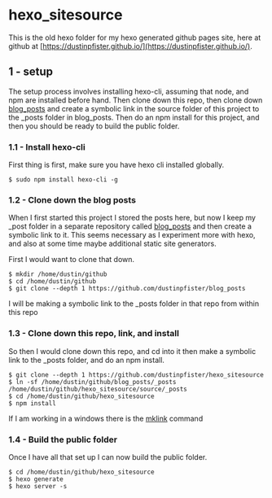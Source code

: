 # hexo_sitesource

This is the old hexo folder for my hexo generated github pages site, here at github at [https://dustinpfister.github.io/](https://dustinpfister.github.io/).

## 1 - setup

The setup process involves installing hexo-cli, assuming that node, and npm are installed before hand. Then clone down this repo, then clone down [blog_posts](https://github.com/dustinpfister/blog_posts) and create a symbolic link in the source folder of this project to the \_posts folder in blog_posts. Then do an npm install for this project, and then you should be ready to build the public folder.

### 1.1 - Install hexo-cli
First thing is first, make sure you have hexo cli installed globally.

```
$ sudo npm install hexo-cli -g
```

### 1.2 - Clone down the blog posts

When I first started this project I stored the posts here, but now I keep my _post folder in a separate repository called [blog_posts](https://github.com/dustinpfister/blog_posts) and then create a symbolic link to it. This seems necessary as I experiment more with hexo, and also at some time maybe additional static site generators.

First I would want to clone that down.

```
$ mkdir /home/dustin/github
$ cd /home/dustin/github
$ git clone --depth 1 https://github.com/dustinpfister/blog_posts
```

I will be making a symbolic link to the _posts folder in that repo from within this repo

### 1.3 - Clone down this repo, link, and install

So then I would clone down this repo, and cd into it then make a symbolic link to the _posts folder, and do an npm install.

```
$ git clone --depth 1 https://github.com/dustinpfister/hexo_sitesource
$ ln -sf /home/dustin/github/blog_posts/_posts /home/dustin/github/hexo_sitesource/source/_posts
$ cd /home/dustin/github/hexo_sitesource
$ npm install
```

If I am working in a windows there is the [mklink](https://docs.microsoft.com/en-us/windows-server/administration/windows-commands/mklink) command

### 1.4 - Build the public folder

Once I have all that set up I can now build the public folder.

```
$ cd /home/dustin/github/hexo_sitesource
$ hexo generate
$ hexo server -s
```
